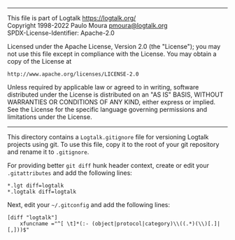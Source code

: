 ________________________________________________________________________

This file is part of Logtalk <https://logtalk.org/>  
Copyright 1998-2022 Paulo Moura <pmoura@logtalk.org>  
SPDX-License-Identifier: Apache-2.0

Licensed under the Apache License, Version 2.0 (the "License");
you may not use this file except in compliance with the License.
You may obtain a copy of the License at

    http://www.apache.org/licenses/LICENSE-2.0

Unless required by applicable law or agreed to in writing, software
distributed under the License is distributed on an "AS IS" BASIS,
WITHOUT WARRANTIES OR CONDITIONS OF ANY KIND, either express or implied.
See the License for the specific language governing permissions and
limitations under the License.
________________________________________________________________________


This directory contains a `Logtalk.gitignore` file for versioning Logtalk
projects using git. To use this file, copy it to the root of your git
repository and rename it to `.gitignore`.

For providing better `git diff` hunk header context, create or edit your
`.gitattributes` and add the following lines:

	*.lgt diff=logtalk
	*.logtalk diff=logtalk

Next, edit your `~/.gitconfig` and add the following lines:

	[diff "logtalk"]
	    xfuncname ="^[ \t]*(:- (object|protocol|category)\\((.*)(\\)[.]|[,]))$"
